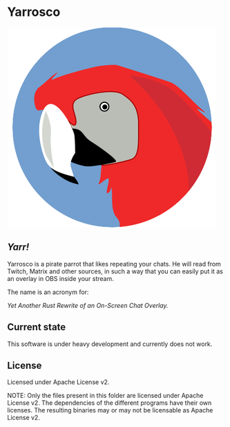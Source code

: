 Yarrosco
============

![Meet Yarrosco](yarrosco_logo.png)

*Yarr!*
-------

Yarrosco is a pirate parrot that likes repeating your chats. He will read from Twitch, Matrix and other sources, in such a way that you can easily put it as an overlay in OBS inside your stream.

The name is an acronym for:

*Yet Another Rust Rewrite of an On-Screen Chat Overlay.*


Current state
--------------

This software is under heavy development and currently does not work.

License
--------

Licensed under Apache License v2.

NOTE: Only the files present in this folder are licensed under Apache License v2.
  The dependencies of the different programs have their own licenses. 
  The resulting binaries may or may not be licensable as Apache License v2.


